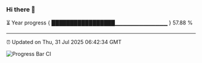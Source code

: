 ### Hi there 👋

⏳ Year progress { █████████████████▁▁▁▁▁▁▁▁▁▁▁▁▁ } 57.88 %

---

⏰ Updated on Thu, 31 Jul 2025 06:42:34 GMT

![Progress Bar CI](https://github.com/DhruviPatel157/GitHub-Actions-Demo/workflows/Progress%20Bar%20CI/badge.svg)
